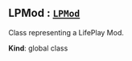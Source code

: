 <a name="LPMod"></a>

## LPMod : [<code>LPMod</code>](#LPMod)
Class representing a LifePlay Mod.

**Kind**: global class  
